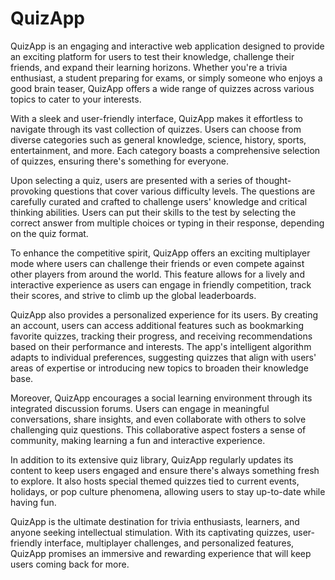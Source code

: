 # QuizApp
QuizApp is an engaging and interactive web application designed to provide an exciting platform for users to test their knowledge, challenge their friends, and expand their learning horizons. Whether you're a trivia enthusiast, a student preparing for exams, or simply someone who enjoys a good brain teaser, QuizApp offers a wide range of quizzes across various topics to cater to your interests.

With a sleek and user-friendly interface, QuizApp makes it effortless to navigate through its vast collection of quizzes. Users can choose from diverse categories such as general knowledge, science, history, sports, entertainment, and more. Each category boasts a comprehensive selection of quizzes, ensuring there's something for everyone.

Upon selecting a quiz, users are presented with a series of thought-provoking questions that cover various difficulty levels. The questions are carefully curated and crafted to challenge users' knowledge and critical thinking abilities. Users can put their skills to the test by selecting the correct answer from multiple choices or typing in their response, depending on the quiz format.

To enhance the competitive spirit, QuizApp offers an exciting multiplayer mode where users can challenge their friends or even compete against other players from around the world. This feature allows for a lively and interactive experience as users can engage in friendly competition, track their scores, and strive to climb up the global leaderboards.

QuizApp also provides a personalized experience for its users. By creating an account, users can access additional features such as bookmarking favorite quizzes, tracking their progress, and receiving recommendations based on their performance and interests. The app's intelligent algorithm adapts to individual preferences, suggesting quizzes that align with users' areas of expertise or introducing new topics to broaden their knowledge base.

Moreover, QuizApp encourages a social learning environment through its integrated discussion forums. Users can engage in meaningful conversations, share insights, and even collaborate with others to solve challenging quiz questions. This collaborative aspect fosters a sense of community, making learning a fun and interactive experience.

In addition to its extensive quiz library, QuizApp regularly updates its content to keep users engaged and ensure there's always something fresh to explore. It also hosts special themed quizzes tied to current events, holidays, or pop culture phenomena, allowing users to stay up-to-date while having fun.

QuizApp is the ultimate destination for trivia enthusiasts, learners, and anyone seeking intellectual stimulation. With its captivating quizzes, user-friendly interface, multiplayer challenges, and personalized features, QuizApp promises an immersive and rewarding experience that will keep users coming back for more.
